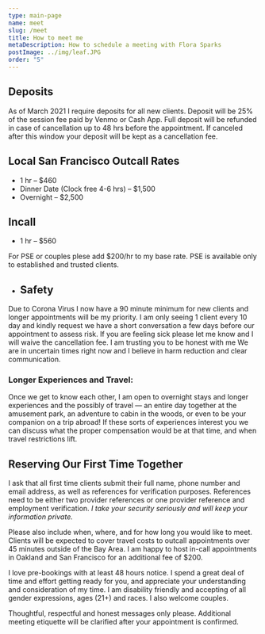 ```yaml
---
type: main-page
name: meet
slug: /meet
title: How to meet me
metaDescription: How to schedule a meeting with Flora Sparks
postImage: ../img/leaf.JPG
order: "5"
---
```

## Deposits

As of March 2021 I require deposits for all new clients. Deposit will be 25% of the session fee paid by Venmo or Cash App. Full deposit will be refunded in case of cancellation up to 48 hrs before the appointment. If canceled after this window your deposit will be kept as a cancellation fee.

## Local San Francisco Outcall Rates

* 1 hr – $460
* Dinner Date (Clock free 4-6 hrs) – $1,500
* Overnight – $2,500

## Incall

* 1 hr – $560

For PSE or couples plese add $200/hr to my base rate. PSE is available only to established and trusted clients.

* ## Safety

Due to Corona Virus I now have a 90 minute minimum for new clients and longer appointments will be my priority. I am only seeing 1 client every 10 day and kindly request we have a short conversation a few days before our appointment to assess risk. If you are feeling sick please let me know and I will waive the cancellation fee. I am trusting you to be honest with me We are in uncertain times right now and I believe in harm reduction and clear communication.

### Longer Experiences and Travel:

Once we get to know each other, I am open to overnight stays and longer experiences and the possibly of travel — an entire day together at the amusement park, an adventure to cabin in the woods, or even to be your companion on a trip abroad! If these sorts of experiences interest you we can discuss what the proper compensation would be at that time, and when travel restrictions lift.

## Reserving Our First Time Together

I ask that all first time clients submit their full name, phone number and email address, as well as references for verification purposes. References need to be either two provider references or one provider reference and employment verification. *I take your security seriously and will keep your information private.*

Please also include when, where, and for how long you would like to meet. Clients will be expected to cover travel costs to outcall appointments over 45 minutes outside of the Bay Area. I am happy to host in-call appointments in Oakland and San Francisco for an additional fee of $200.

I love pre-bookings with at least 48 hours notice. I spend a great deal of time and effort getting ready for you, and appreciate your understanding and consideration of my time. I am disability friendly and accepting of all gender expressions, ages (21+) and races. I also welcome couples.

Thoughtful, respectful and honest messages only please. Additional meeting etiquette will be clarified after your appointment is confirmed.